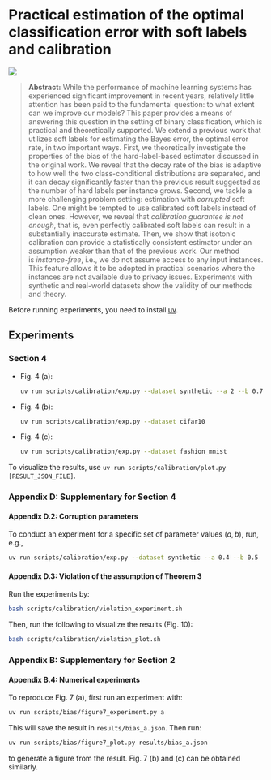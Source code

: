 # Practical estimation of the optimal classification error with soft labels and calibration

[![](http://img.shields.io/badge/cs.LG-arXiv%3A2505.20761-B31B1B.svg)](https://arxiv.org/abs/2505.20761)

> **Abstract:** 
> While the performance of machine learning systems has experienced significant improvement in recent years, relatively little attention has been paid to the fundamental question: to what extent can we improve our models? This paper provides a means of answering this question in the setting of binary classification, which is practical and theoretically supported. We extend a previous work that utilizes soft labels for estimating the Bayes error, the optimal error rate, in two important ways. First, we theoretically investigate the properties of the bias of the hard-label-based estimator discussed in the original work. We reveal that the decay rate of the bias is adaptive to how well the two class-conditional distributions are separated, and it can decay significantly faster than the previous result suggested as the number of hard labels per instance grows. Second, we tackle a more challenging problem setting: estimation with _corrupted_ soft labels. One might be tempted to use calibrated soft labels instead of clean ones. However, we reveal that _calibration guarantee is not enough_, that is, even perfectly calibrated soft labels can result in a substantially inaccurate estimate. Then, we show that isotonic calibration can provide a statistically consistent estimator under an assumption weaker than that of the previous work. Our method is _instance-free_, i.e., we do not assume access to any input instances. This feature allows it to be adopted in practical scenarios where the instances are not available due to privacy issues. Experiments with synthetic and real-world datasets show the validity of our methods and theory.

Before running experiments, you need to install [uv](https://docs.astral.sh/uv/).

## Experiments

### Section 4

- Fig. 4 (a):
  
  ```bash
  uv run scripts/calibration/exp.py --dataset synthetic --a 2 --b 0.7
  ```
  
- Fig. 4 (b):
  
  ```bash
  uv run scripts/calibration/exp.py --dataset cifar10
  ```

- Fig. 4 (c):
  
  ```bash
  uv run scripts/calibration/exp.py --dataset fashion_mnist
  ```

To visualize the results, use `uv run scripts/calibration/plot.py [RESULT_JSON_FILE]`.

### Appendix D: Supplementary for Section 4

#### Appendix D.2: Corruption parameters

To conduct an experiment for a specific set of parameter values $(a, b)$, run, e.g.,

```bash
uv run scripts/calibration/exp.py --dataset synthetic --a 0.4 --b 0.5
```

#### Appendix D.3: Violation of the assumption of Theorem 3

Run the experiments by:

```bash
bash scripts/calibration/violation_experiment.sh
```

Then, run the following to visualize the results (Fig. 10):

```bash
bash scripts/calibration/violation_plot.sh
```

### Appendix B: Supplementary for Section 2

#### Appendix B.4: Numerical experiments

To reproduce Fig. 7 (a), first run an experiment with:

```bash
uv run scripts/bias/figure7_experiment.py a
```

This will save the result in `results/bias_a.json`. Then run:

```bash
uv run scripts/bias/figure7_plot.py results/bias_a.json
```

to generate a figure from the result.
Fig. 7 (b) and (c) can be obtained similarly.
